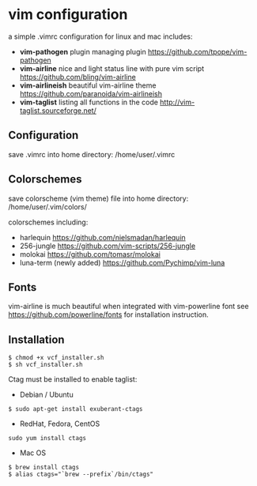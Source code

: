 vim configuration
====================
a simple .vimrc configuration for linux and mac includes:
* **vim-pathogen** plugin managing plugin
    https://github.com/tpope/vim-pathogen
* **vim-airline** nice and light status line with pure vim script
    https://github.com/bling/vim-airline
* **vim-airlineish** beautiful vim-airline theme
    https://github.com/paranoida/vim-airlineish
* **vim-taglist** listing all functions in the code
    http://vim-taglist.sourceforge.net/

Configuration
--------------------
save .vimrc into home directory: /home/user/.vimrc

Colorschemes
--------------------
save colorscheme (vim theme) file into home directory: /home/user/.vim/colors/

colorschemes including:
* harlequin https://github.com/nielsmadan/harlequin
* 256-jungle https://github.com/vim-scripts/256-jungle
* molokai https://github.com/tomasr/molokai
* luna-term (newly added) https://github.com/Pychimp/vim-luna

Fonts
--------------------
vim-airline is much beautiful when integrated with vim-powerline font
see https://github.com/powerline/fonts for installation instruction.

Installation
--------------------
```shell
$ chmod +x vcf_installer.sh
$ sh vcf_installer.sh
```

Ctag must be installed to enable taglist:
* Debian / Ubuntu
```shell
$ sudo apt-get install exuberant-ctags
```
* RedHat, Fedora, CentOS
```shell
sudo yum install ctags
```
* Mac OS
```shell
$ brew install ctags
$ alias ctags="`brew --prefix`/bin/ctags"
```
